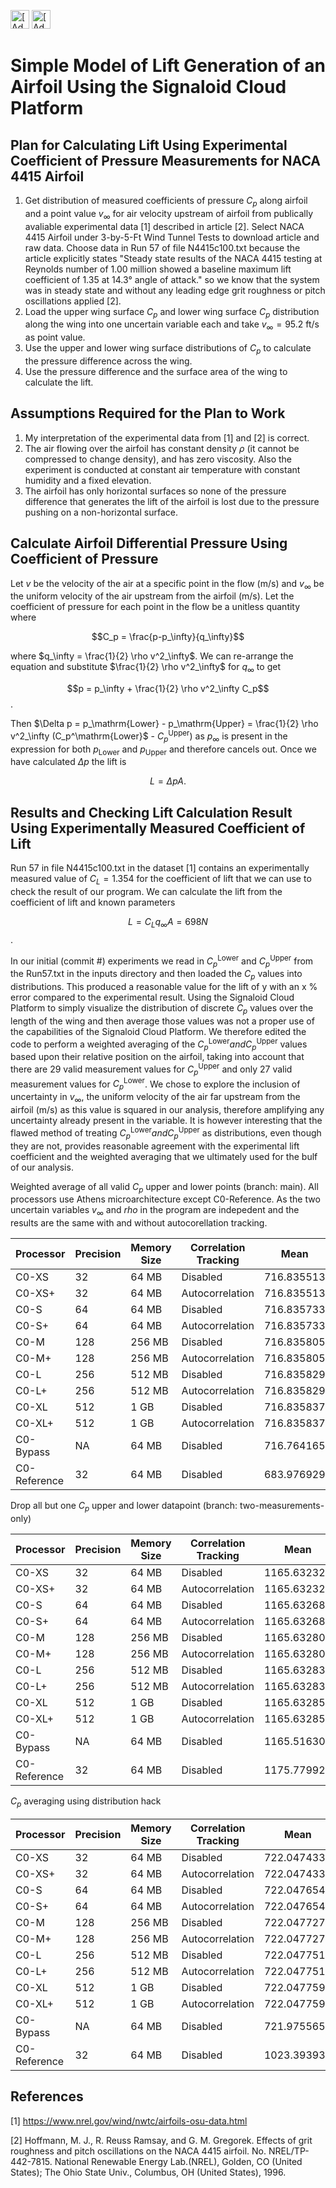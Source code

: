 [<img src="https://assets.signaloid.io/add-to-signaloid-cloud-logo-dark-v6.png#gh-dark-mode-only" alt="[Add to signaloid.io]" height="30">](https://signaloid.io/repositories?connect=https://github.com/JamesTimothyMeech/Signaloid-Wing-Lift#gh-dark-mode-only)
[<img src="https://assets.signaloid.io/add-to-signaloid-cloud-logo-light-v6.png#gh-light-mode-only" alt="[Add to signaloid.io]" height="30">](https://signaloid.io/repositories?connect=https://github.com/JamesTimothyMeech/Signaloid-Wing-Lift#gh-light-mode-only)

# Simple Model of Lift Generation of an Airfoil Using the Signaloid Cloud Platform

## Plan for Calculating Lift Using Experimental Coefficient of Pressure Measurements for NACA 4415 Airfoil
1) Get distribution of measured coefficients of pressure $C_p$ along airfoil and a point value $v_\infty$ for air velocity upstream of airfoil from publically avaliable experimental data [1] described in article [2]. Select NACA 4415 Airfoil under 3-by-5-Ft Wind Tunnel Tests to download article and raw data. Choose data in Run 57 of file N4415c100.txt because the article explicitly states "Steady state results of the NACA 4415 testing at Reynolds number of 1.00 million showed a baseline maximum lift coefficient of 1.35 at 14.3° angle of attack." so we know that the system was in steady state and without any leading edge grit roughness or pitch oscillations applied [2].
2) Load the upper wing surface $C_p$ and lower wing surface $C_p$ distribution along the wing into one uncertain variable each and take $v_\infty = 95.2$ $\mathrm{ft/s}$ as point value.
3) Use the upper and lower wing surface distributions of $C_p$ to calculate the pressure difference across the wing.
4) Use the pressure difference and the surface area of the wing to calculate the lift.

## Assumptions Required for the Plan to Work
1) My interpretation of the experimental data from [1] and [2] is correct.
2) The air flowing over the airfoil has constant density $\rho$ (it cannot be compressed to change density), and has zero viscosity. Also the experiment is conducted at constant air temperature with constant humidity and a fixed elevation.
3) The airfoil has only horizontal surfaces so none of the pressure difference that generates the lift of the airfoil is lost due to the pressure pushing on a non-horizontal surface.

## Calculate Airfoil Differential Pressure Using Coefficient of Pressure 

Let $v$ be the velocity of the air at a specific point in the flow ($\mathrm{m/s}$) and $v_\infty$ be the uniform velocity of the air upstream from the airfoil ($\mathrm{m/s}$).
Let the coefficient of pressure for each point in the flow be a unitless quantity where

$$C_p = \frac{p-p_\infty}{q_\infty}$$

where $q_\infty = \frac{1}{2} \rho v^2_\infty$. We can re-arrange the equation and substitute $\frac{1}{2} \rho v^2_\infty$ for $q_\infty$ to get

$$p = p_\infty + \frac{1}{2} \rho v^2_\infty C_p$$.

Then $\Delta p = p_\mathrm{Lower} - p_\mathrm{Upper} = \frac{1}{2} \rho v^2_\infty (C_p^\mathrm{Lower}$ - $C_p^\mathrm{Upper})$ as $p_\infty$ is present in the expression for both $p_\mathrm{Lower}$ and $p_\mathrm{Upper}$ and therefore cancels out. Once we have calculated $\Delta p$ the lift is 

$$L = \Delta p A.$$

## Results and Checking Lift Calculation Result Using Experimentally Measured Coefficient of Lift

Run 57 in file N4415c100.txt in the dataset [1] contains an experimentally measured value of $C_L = 1.354$ for the coefficient of lift that we can use to check the result of our program. We can calculate the lift from the coefficient of lift and known parameters 

$$L = C_L q_\infty A = 698 N$$. 

In our initial (commit #) experiments we read in $C_p^\mathrm{Lower}$ and $C_p^\mathrm{Upper}$ from the Run57.txt in the inputs directory and then loaded the $C_p$ values into distributions.
This produced a reasonable value for the lift of y with an x \% error compared to the experimental result. Using the Signaloid Cloud Platform to simply visualize the distribution of discrete $C_p$ values over the length of the wing and then average those values was not a proper use of the capabilities of the Signaloid Cloud Platform. We therefore edited the code to perform a weighted averaging of the $C_p^\mathrm{Lower} and C_p^\mathrm{Upper}$ values based upon their relative position on the airfoil, taking into account that there are 29 valid measurement values for $C_p^\mathrm{Upper}$ and only 27 valid measurement values for $C_p^\mathrm{Lower}$. We chose to explore the inclusion of uncertainty in $v_\infty$, the uniform velocity of the air far upstream from the airfoil ($\mathrm{m/s}$) as this value is squared in our analysis, therefore amplifying any uncertainty already present in the variable. 
It is however interesting that the flawed method of treating $C_p^\mathrm{Lower} and C_p^\mathrm{Upper}$ as distributions, even though they are not, provides reasonable agreement with the experimental lift coefficient and the weighted averaging that we ultimately used for the bulf of our analysis. 
 
Weighted average of all valid $C_p$ upper and lower points (branch: main). All processors use Athens microarchitecture except C0-Reference. 
As the two uncertain variables $v_\infty$ and $rho$ in the program are indepedent and  the results are the same with and without autocorellation tracking. 

| Processor    | Precision            | Memory Size | Correlation Tracking | Mean       | Variance   | Skewness   | Kurtosis      |
|--------------|----------------------|-------------|----------------------|------------|------------|------------|---------------|
| C0-XS        | 32                   | 64 MB       | Disabled             | 716.835513 | 220.969401 | 110.173271 | 138338.298592 |
| C0-XS+       | 32                   | 64 MB       | Autocorrelation      | 716.835513 | 220.969401 | 110.173271 | 138338.298592 |
| C0-S         | 64                   | 64 MB       | Disabled             | 716.835733 | 222.091034 | 113.959879 | 144171.186810 |
| C0-S+        | 64                   | 64 MB       | Autocorrelation      | 716.835733 | 222.091034 | 113.959879 | 144171.186810 |
| C0-M         | 128                  | 256 MB      | Disabled             | 716.835805 | 222.462051 | 116.178221 | 146696.886020 |
| C0-M+        | 128                  | 256 MB      | Autocorrelation      | 716.835805 | 222.462051 | 116.178221 | 146696.886020 |
| C0-L         | 256                  | 512 MB      | Disabled             | 716.835829 | 222.584264 | 117.199216 | 147741.437672 |
| C0-L+        | 256                  | 512 MB      | Autocorrelation      | 716.835829 | 222.584264 | 117.199216 | 147741.437672 |
| C0-XL        | 512                  | 1 GB        | Disabled             | 716.835837 | 222.625219 | 117.592641 | 148170.839522 |
| C0-XL+       | 512                  | 1 GB        | Autocorrelation      | 716.835837 | 222.625219 | 117.592641 | 148170.839522 |
| C0-Bypass    | NA                   | 64 MB       | Disabled             | 716.764165 | NA         | NA         | NA            |
| C0-Reference | 32                   | 64 MB       | Disabled             | 683.976929 | NA         | NA         | NA            |

Drop all but one $C_p$ upper and lower datapoint (branch: two-measurements-only)

| Processor    | Precision            | Memory Size | Correlation Tracking | Mean        | Variance   | Skewness   | Kurtosis       |
|--------------|----------------------|-------------|----------------------|-------------|------------|------------|----------------|
| C0-XS        | 32                   | 64 MB       | Disabled             | 1165.632326 | 584.273621 | 473.698986 | 967187.578964  | 
| C0-XS+       | 32                   | 64 MB       | Autocorrelation      | 1165.632326 | 584.273621 | 473.698986 | 967187.578964  |
| C0-S         | 64                   | 64 MB       | Disabled             | 1165.632683 | 587.239373 | 489.979815 | 1007968.021484 |
| C0-S+        | 64                   | 64 MB       | Autocorrelation      | 1165.632683 | 587.239373 | 489.979815 | 1007968.021484 |
| C0-M         | 128                  | 256 MB      | Disabled             | 1165.632801 | 588.220393 | 499.517758 | 1025626.362879 |
| C0-M+        | 128                  | 256 MB      | Autocorrelation      | 1165.632801 | 588.220393 | 499.517758 | 1025626.362879 |
| C0-L         | 256                  | 512 MB      | Disabled             | 1165.632839 | 588.543542 | 503.907609 | 1032929.310753 |
| C0-L+        | 256                  | 512 MB      | Autocorrelation      | 1165.632839 | 588.543542 | 503.907609 | 1032929.310753 |
| C0-XL        | 512                  | 1 GB        | Disabled             | 1165.632852 | 588.651833 | 505.599172 | 1035931.459392 |
| C0-XL+       | 512                  | 1 GB        | Autocorrelation      | 1165.632852 | 588.651833 | 505.599172 | 1035931.459392 |
| C0-Bypass    | NA                   | 64 MB       | Disabled             | 1165.516307 | NA         | NA         | NA             |
| C0-Reference | 32                   | 64 MB       | Disabled             | 1175.779921 | NA         | NA         | NA             |

$C_p$ averaging using distribution hack

| Processor    | Precision            | Memory Size | Correlation Tracking | Mean        | Variance      | Skewness         | Kurtosis            |
|--------------|----------------------|-------------|----------------------|-------------|---------------|------------------|---------------------|
| C0-XS        | 32                   | 64 MB       | Disabled             | 722.047433  | 351549.855477 | 158068720.585565 | 408136562203.337219 |
| C0-XS+       | 32                   | 64 MB       | Autocorrelation      | 722.047433  | 351549.855477 | 158068720.585565 | 408136562203.337219 |
| C0-S         | 64                   | 64 MB       | Disabled             | 722.047654  | 352249.030375 | 159318029.403001 | 412785784902.068909 | 
| C0-S+        | 64                   | 64 MB       | Autocorrelation      | 722.047654  | 352249.030375 | 159318029.403001 | 412785784902.068909 |
| C0-M         | 128                  | 256 MB      | Disabled             | 722.047727  | 352473.791058 | 159696639.298318 | 414339588245.582153 |
| C0-M+        | 128                  | 256 MB      | Autocorrelation      | 722.047727  | 352473.791058 | 159696639.298318 | 414339588245.582153 |
| C0-L         | 256                  | 512 MB      | Disabled             | 722.047751  | 352531.040034 | 159839100.327245 | 414800142985.874634 |
| C0-L+        | 256                  | 512 MB      | Autocorrelation      | 722.047751  | 352531.040034 | 159839100.327245 | 414800142985.874634 |
| C0-XL        | 512                  | 1 GB        | Disabled             | 722.047759  | 352542.674467 | 159864706.009107 | 414886807348.927551 | 
| C0-XL+       | 512                  | 1 GB        | Autocorrelation      | 722.047759  | 352542.674467 | 159864706.009107 | 414886807348.927551 |
| C0-Bypass    | NA                   | 64 MB       | Disabled             | 721.975565  | NA            | NA               | NA                  |        
| C0-Reference | 32                   | 64 MB       | Disabled             | 1023.393931 | NA            | NA               | NA                  |

## References

[1] https://www.nrel.gov/wind/nwtc/airfoils-osu-data.html

[2] Hoffmann, M. J., R. Reuss Ramsay, and G. M. Gregorek. Effects of grit roughness and pitch oscillations on the NACA 4415 airfoil. No. NREL/TP-442-7815. National Renewable Energy Lab.(NREL), Golden, CO (United States); The Ohio State Univ., Columbus, OH (United States), 1996.
